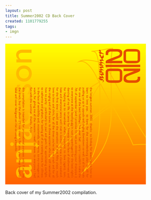 ```yaml
---
layout: post
title: Summer2002 CD Back Cover
created: 1101779255
tags:
- imgn
---
```


<img src="/image/images/summer2002-cd-wallet-back-1544.png"/>

Back cover of my Summer2002 compilation.
